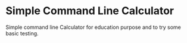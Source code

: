 # Simple Command Line Calculator

Simple command line Calculator for education purpose and to try some basic testing.